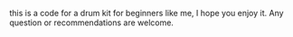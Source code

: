 this is a code for a drum kit for beginners like me, I hope you enjoy it. Any question or recommendations are welcome.
